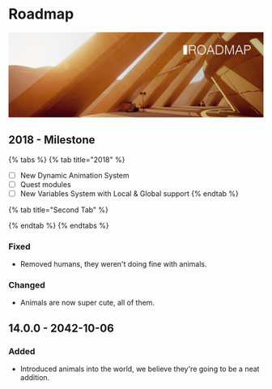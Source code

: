 # Roadmap

![](.gitbook/assets/roadmap.jpg)

## 2018 - Milestone

{% tabs %}
{% tab title="2018" %}
* [ ] New Dynamic Animation System
* [ ] Quest modules
* [ ] New Variables System with Local & Global support
{% endtab %}

{% tab title="Second Tab" %}

{% endtab %}
{% endtabs %}

### Fixed

* Removed humans, they weren't doing fine with animals.

### Changed

* Animals are now super cute, all of them.

## 14.0.0 - 2042-10-06

### Added

* Introduced animals into the world, we believe they're going to be a neat addition.




